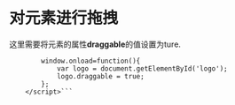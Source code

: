 # 对元素进行拖拽
这里需要将元素的属性**draggable**的值设置为ture.
```    <script>
        window.onload=function(){
            var logo = document.getElementById('logo');
            logo.draggable = true;
        };
    </script>```